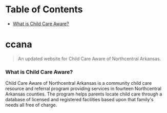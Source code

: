 # Table of Contents
- [What is Child Care Aware?](#what-is-child-care-aware)

# ccana

> An updated website for Child Care Aware of Northcentral Arkansas.

### What is Child Care Aware?

Child Care Aware of Northcentral Arkansas is a community child care resource and referral program providing services in fourteen Northcentral Arkansas counties. The program helps parents locate child care through a database of licensed and registered facilities based upon that family's needs all free of charge.
